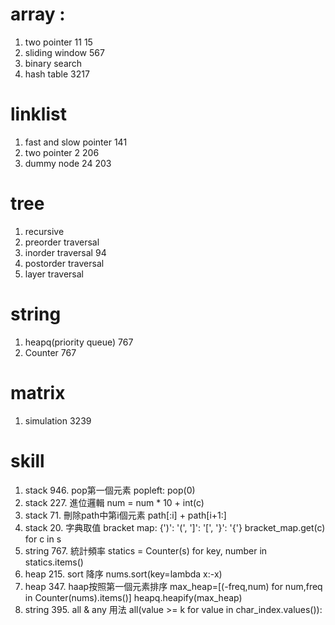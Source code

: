 # array : 
1. two pointer 11 15
2. sliding window 567
3. binary search
4. hash table 3217

# linklist
1. fast and slow pointer 141
2. two pointer 2 206
3. dummy node 24 203

# tree
1. recursive
2. preorder traversal
3. inorder traversal 94
4. postorder traversal
5. layer traversal

# string
1. heapq(priority queue) 767
2. Counter 767

# matrix
1. simulation 3239

# skill
1. stack 946. pop第一個元素 popleft: pop(0)
2. stack 227. 進位邏輯 num = num * 10 + int(c)
3. stack 71. 刪除path中第i個元素 path[:i] + path[i+1:]
4. stack 20. 字典取值 bracket map: {')': '(', ']': '[', '}': '{'} bracket_map.get(c) for c in s
5. string 767. 統計頻率 statics = Counter(s) for key, number in statics.items()
6. heap 215. sort 降序 nums.sort(key=lambda x:-x)
7. heap 347. haap按照第一個元素排序 max_heap=[(-freq,num) for num,freq in Counter(nums).items()] heapq.heapify(max_heap)
8. string 395. all & any 用法 all(value >= k for value in char_index.values()):